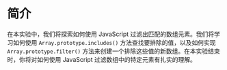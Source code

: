# 简介

在本实验中，我们将探索如何使用 JavaScript 过滤出匹配的数组元素。我们将学习如何使用 `Array.prototype.includes()` 方法查找要排除的值，以及如何实现 `Array.prototype.filter()` 方法来创建一个排除这些值的新数组。在本实验结束时，你将对如何使用 JavaScript 过滤数组中的特定元素有扎实的理解。
